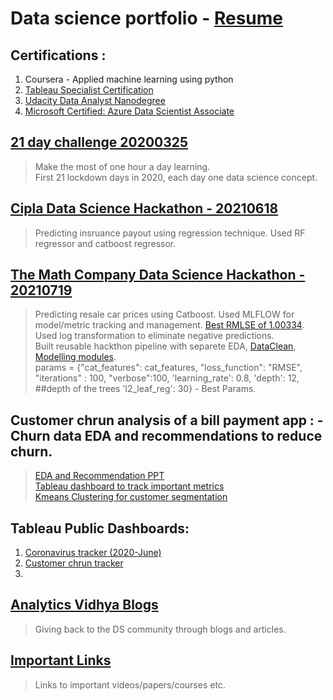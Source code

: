 # Data science portfolio - [Resume](https://drive.google.com/file/d/16W2yTRw4bwpt9eaXfVO7em41jeKMtsF0/view?usp=sharing)

## Certifications :
1. Coursera - Applied machine learning using python
2. [Tableau Specialist Certification](https://www.credly.com/badges/113ff8cd-9bd2-4973-9a9c-c5827874a81a?source=linked_in_profile)
3. [Udacity Data Analyst Nanodegree](https://drive.google.com/file/d/1BdRBHdpuF5IzhAcQZy8jzDB86e-OuZ8b/view?usp=sharing)
4. [Microsoft Certified: Azure Data Scientist Associate](https://www.credly.com/badges/f67cbc83-04d1-4df2-87f3-ad7e60eb259f?source=linked_in_profile)

## [21 day challenge 20200325](https://github.com/chrisdmell/TwentyOnePilots)
> Make the most of one hour a day learning. <Br>
> First 21 lockdown days in 2020, each day one data science concept. 

## [Cipla Data Science Hackathon - 20210618](https://github.com/chrisdmell/Project_DataScience/tree/working_branch/04_cipla_data_science)
> Predicting insruance payout using regression technique. Used RF regressor and catboost regressor. 

## [The Math Company Data Science Hackathon - 20210719](https://github.com/chrisdmell/Project_DataScience/tree/working_branch/06_math_company_hackathon)
> Predicting resale car prices using Catboost. Used MLFLOW for model/metric tracking and management. [Best RMLSE of 1.00334](https://machinehack.com/hackathons/data_hack_mathcothon_car_price_prediction_challenge/leaderboard). <br>
> Used log transformation to eliminate negative predictions. <br>
> Built reusable hackthon pipeline with separete EDA, [DataClean](https://github.com/chrisdmell/Project_DataScience/blob/working_branch/06_math_company_hackathon/extras/data_clean_util.ipynb), [Modelling modules](https://github.com/chrisdmell/Project_DataScience/blob/working_branch/06_math_company_hackathon/setup/catboost_regression.ipynb). <br>
> params = {"cat_features": cat_features, 
          "loss_function": "RMSE", 
          "iterations" : 100, 
          "verbose":100,
         'learning_rate': 0.8,
         'depth': 12,   ##depth of the trees
         'l2_leaf_reg': 30} - Best Params. <Br>
          
## Customer chrun analysis of a bill payment app : - Churn data EDA and recommendations to reduce churn. 
> [EDA and Recommendation PPT](https://drive.google.com/file/d/1uaIJdrLH_VmS7aBQWf2GLVjwedhYvJdC/view?usp=sharing) <br>
> [Tableau dashboard to track important metrics](https://public.tableau.com/app/profile/chris5331/viz/from_20210801_002/Dashboard1) <br>
> [Kmeans Clustering for customer segmentation](https://github.com/chrisdmell/Project_DataScience/tree/working_branch/07_cred) <br>
          
## Tableau Public Dashboards:
1. [Coronavirus tracker (2020-June)](https://public.tableau.com/app/profile/chris5331/viz/NovelCoronaVirusOutbreak-2020/Dashboard1)
2. [Customer chrun tracker](https://public.tableau.com/app/profile/chris5331/viz/from_20210801_002/Dashboard1)
3. 

## [Analytics Vidhya Blogs](https://www.analyticsvidhya.com/blog/author/chrisx10/)
> Giving back to the DS community through blogs and articles. 

## [Important Links](https://github.com/chrisdmell/Project_DataScience/tree/working_branch)
> Links to important videos/papers/courses etc.
